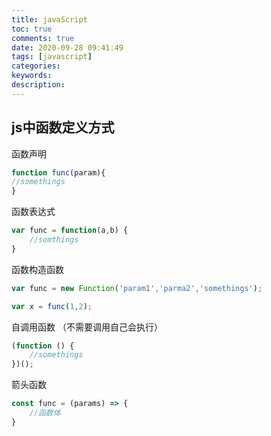 ```yaml
---
title: javaScript
toc: true
comments: true
date: 2020-09-28 09:41:49
tags: [javascript]
categories:
keywords:
description:
---
```


## js中函数定义方式

函数声明

```javascript
function func(param){
//somethings
}
```

函数表达式

```javascript
var func = function(a,b) {
	//somthings
}
```

函数构造函数

```javascript
var func = new Function('param1','parma2','somethings');

var x = func(1,2);
```

自调用函数 （不需要调用自己会执行）

```javascript
(function () {
	//somethings
})();
```

箭头函数

```javascript
const func = (params) => {
	//函数体
}
```

